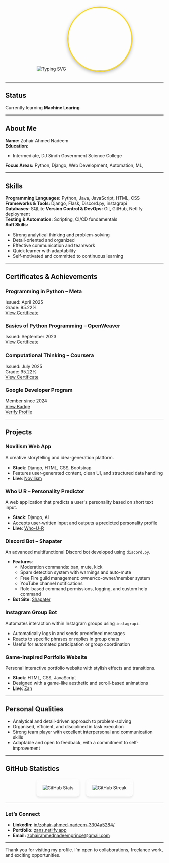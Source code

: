 <!-- Animated Header with Profile Picture -->
<div align="center">
  <img
    src="https://readme-typing-svg.demolab.com?font=Fira+Code&size=35&duration=3000&pause=500&color=FFD700&center=true&vCenter=true&width=600&height=80&lines=Welcome+to+my+GitHub+Profile!;Zohair+Ahmed+Nadeem;Django+|+Python+Developer;Full+Stack+Learner"
    alt="Typing SVG"
  />
  <img
    src="https://avatars.githubusercontent.com/u/145790776?v=4"
    width="200"
    style="border-radius:50%; box-shadow:0 4px 12px rgba(0, 0, 0, 0.3); border:3px solid #FFD700; margin:20px 0;"
  />
</div>

---

## Status

Currently learning **Machine Learing**

---

## About Me

**Name:** Zohair Ahmed Nadeem  
**Education:**  
  
- Intermediate, DJ Sindh Government Science College

**Focus Areas:** Python, Django, Web Development, Automation, ML, 

---

## Skills

**Programming Languages:** Python, Java, JavaScript, HTML, CSS  
**Frameworks & Tools:** Django, Flask, Discord.py, instagrapi  
**Databases:** SQLite
**Version Control & DevOps:** Git, GitHub, Netlify deployment  
**Testing & Automation:** Scripting, CI/CD fundamentals  
**Soft Skills:**  
- Strong analytical thinking and problem-solving  
- Detail-oriented and organized  
- Effective communication and teamwork  
- Quick learner with adaptability  
- Self-motivated and committed to continuous learning

---

## Certificates & Achievements

### Programming in Python – Meta  
Issued: April 2025  
Grade: 95.22%  
[View Certificate](https://www.coursera.org/account/accomplishments/verify/6B9Y7511L6SE)

### Basics of Python Programming – OpenWeaver  
Issued: September 2023  
[View Certificate]()

### Computational Thinking – Coursera  
Issued: July 2025  
Grade: 95.22%  
[View Certificate](https://www.coursera.org/account/accomplishments/verify/X04EOFT720MY)

### Google Developer Program  
Member since 2024  
[View Badge](https://g.dev/zohairahmednadeem)  
[Verify Profile](https://developers.google.com/profile/u/zohairahmednadeem)


---

## Projects

### Novilism Web App  
A creative storytelling and idea-generation platform.  
- **Stack**: Django, HTML, CSS, Bootstrap  
- Features user-generated content, clean UI, and structured data handling  
- **Live**: [Novilism](https://zohairahmednadeem.pythonanywhere.com)

### Who U R – Personality Predictor  
A web application that predicts a user's personality based on short text input.  
- **Stack**: Django, AI 
- Accepts user-written input and outputs a predicted personality profile  
- **Live**: [Who-U-R](https://huntercodex.pythonanywhere.com)

### Discord Bot – Shapater  
An advanced multifunctional Discord bot developed using `discord.py`.  
- **Features**:  
  - Moderation commands: ban, mute, kick  
  - Spam detection system with warnings and auto-mute  
  - Free Fire guild management: owner/co-owner/member system  
  - YouTube channel notifications  
  - Role-based command permissions, logging, and custom help command  
- **Bot Site**: [Shapater](https://shapaterbot.netlify.app)

### Instagram Group Bot  
Automates interaction within Instagram groups using `instagrapi`.  
- Automatically logs in and sends predefined messages  
- Reacts to specific phrases or replies in group chats  
- Useful for automated participation or group coordination

### Game-Inspired Portfolio Website  
Personal interactive portfolio website with stylish effects and transitions.  
- **Stack**: HTML, CSS, JavaScript  
- Designed with a game-like aesthetic and scroll-based animations  
- **Live**: [Zan](https://zans.netlify.app)



---

## Personal Qualities

- Analytical and detail-driven approach to problem-solving  
- Organised, efficient, and disciplined in task execution  
- Strong team player with excellent interpersonal and communication skills  
- Adaptable and open to feedback, with a commitment to self-improvement

---

## GitHub Statistics

<div align="center" style="display: flex; flex-wrap: wrap; justify-content: center; gap: 20px; margin: 20px 0;">
  <div style="background: rgba(255, 255, 255, 0.1); backdrop-filter: blur(10px); padding: 20px; border-radius: 10px; box-shadow: 0 4px 6px rgba(0, 0, 0, 0.1);">
    <img src="https://github-readme-stats.vercel.app/api?username=zohair-ahmed-nadeem&show_icons=true&theme=radical" alt="GitHub Stats">
  </div>
  <div style="background: rgba(255, 255, 255, 0.1); backdrop-filter: blur(10px); padding: 20px; border-radius: 10px; box-shadow: 0 4px 6px rgba(0, 0, 0, 0.1);">
    <img src="https://github-readme-streak-stats.herokuapp.com/?user=zohair-ahmed-nadeem&theme=radical" alt="GitHub Streak">
  </div>
</div>

---

### Let’s Connect

- **LinkedIn:** [in/zohair-ahmed-nadeem-3304a5284/](https://www.linkedin.com/in/zohair-ahmed-nadeem-3304a5284/)  
- **Portfolio:** [zans.netlify.app](https://zans.netlify.app)  
- **Email:** zohairahmednadeemprince@gmail.com

---

Thank you for visiting my profile. I’m open to collaborations, freelance work, and exciting opportunities.
